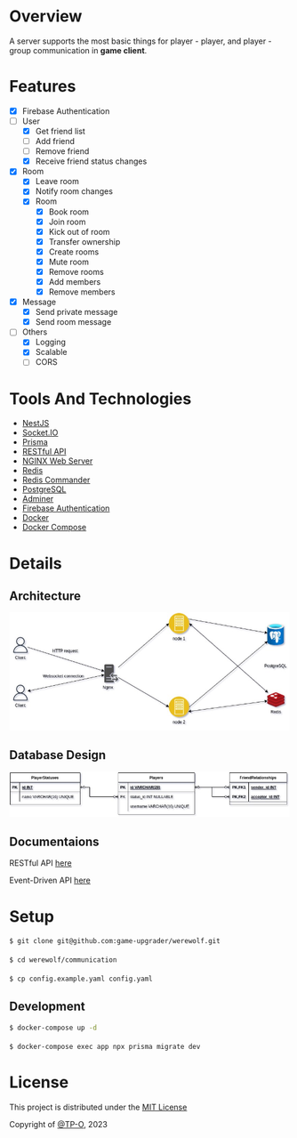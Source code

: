 # Overview

A server supports the most basic things for player - player, and player - group communication in **game client**.
# Features

- [x] Firebase Authentication
- [ ] User
  - [x] Get friend list
  - [ ] Add friend
  - [ ] Remove friend
  - [x] Receive friend status changes
- [x] Room
  - [x] Leave room
  - [x] Notify room changes
  - [x] Room
    - [x] Book room
    - [x] Join room
    - [x] Kick out of room
    - [x] Transfer ownership
    - [x] Create rooms
    - [x] Mute room
    - [x] Remove rooms
    - [x] Add members
    - [x] Remove members
- [x] Message
  - [x] Send private message
  - [x] Send room message
- [ ] Others
  - [x] Logging
  - [x] Scalable
  - [ ] CORS

# Tools And Technologies

- [NestJS](https://nestjs.com/)
- [Socket.IO](https://socket.io/)
- [Prisma](https://www.prisma.io/)
- [RESTful API](https://restfulapi.net/)
- [NGINX Web Server](https://en.wikipedia.org/wiki/Nginx)
- [Redis](https://redis.io/)
- [Redis Commander](https://github.com/joeferner/redis-commander)
- [PostgreSQL](https://www.postgresql.org)
- [Adminer](https://www.adminer.org)
- [Firebase Authentication](https://firebase.google.com/docs/auth)
- [Docker](https://www.docker.com)
- [Docker Compose](https://docs.docker.com/compose)

# Details

## Architecture

![Communication Server Structure](./docs/img/architecture.jpg)

## Database Design

![Communication Server Database Design](./docs/img/database.jpg)

## Documentaions

RESTful API [here](https://game-upgrader.github.io/werewolf/communication/docs/api)

Event-Driven API [here](https://game-upgrader.github.io/werewolf/communication/docs/event)

# Setup

```bash
$ git clone git@github.com:game-upgrader/werewolf.git

$ cd werewolf/communication

$ cp config.example.yaml config.yaml
```

## Development

```bash
$ docker-compose up -d

$ docker-compose exec app npx prisma migrate dev
```

# License

This project is distributed under the [MIT License](LICENSE)

Copyright of [@TP-O](https://github.com/TP-O), 2023

